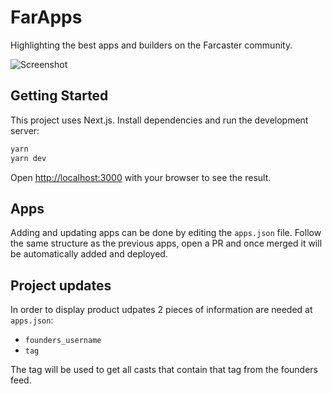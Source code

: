 # FarApps

Highlighting the best apps and builders on the Farcaster community.

![Screenshot](https://i.imgur.com/QjMW6wi.png)

## Getting Started

This project uses Next.js.
Install dependencies and run the development server:

```bash
yarn
yarn dev
```

Open [http://localhost:3000](http://localhost:3000) with your browser to see the result.

## Apps

Adding and updating apps can be done by editing the `apps.json` file. Follow the same structure as the previous apps, open a PR and once merged it will be automatically added and deployed.

## Project updates

In order to display product udpates 2 pieces of information are needed at `apps.json`:

- `founders_username`
- `tag`

The tag will be used to get all casts that contain that tag from the founders feed.
